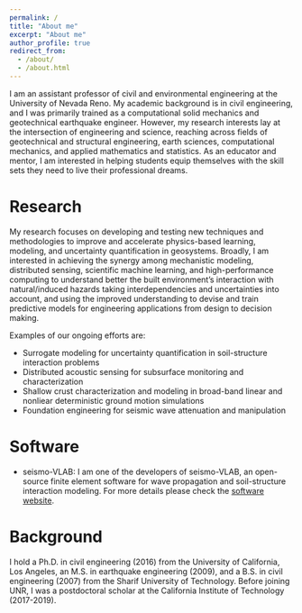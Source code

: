 ```yaml
---
permalink: /
title: "About me"
excerpt: "About me"
author_profile: true
redirect_from: 
  - /about/
  - /about.html
---
```


I am an assistant professor of civil and environmental engineering at the University of Nevada Reno. My academic background is in civil engineering, and I was primarily trained as a computational solid mechanics and geotechnical earthquake engineer. However, my research interests lay at the intersection of engineering and science, reaching across fields of geotechnical and structural engineering, earth sciences, computational mechanics, and applied mathematics and statistics. As an educator and mentor, I am interested in helping students equip themselves with the skill sets they need to live their professional dreams.

Research
======
My research focuses on developing and testing new techniques and methodologies to improve and accelerate physics-based learning, modeling, and uncertainty quantification in geosystems. Broadly, I am interested in achieving the synergy among mechanistic modeling, distributed sensing, scientific machine learning, and high-performance computing to understand better the built environment’s interaction with natural/induced hazards taking interdependencies and uncertainties into account, and using the improved understanding to devise and train predictive models for engineering applications from design to decision making. 

Examples of our ongoing efforts are:

- Surrogate modeling for uncertainty quantification in soil-structure interaction problems
- Distributed acoustic sensing for subsurface monitoring and characterization
- Shallow crust characterization and modeling in broad-band linear and nonliear deterministic ground motion simulations
- Foundation engineering for seismic wave attenuation and manipulation

Software
======
- seismo-VLAB: I am one of the developers of seismo-VLAB, an open-source finite element software for wave propagation and soil-structure interaction modeling. For more details please check the [software website](https://seismovlab.com).


Background
======
I hold a Ph.D. in civil engineering (2016) from the University of California, Los Angeles, an M.S. in earthquake engineering (2009), and a B.S. in civil engineering (2007) from the Sharif University of Technology. Before joining UNR, I was a postdoctoral scholar at the California Institute of Technology (2017-2019). 


